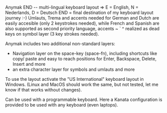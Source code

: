 Anymak END -- multi-lingual keyboard layout ⇒ E = English, N = Nederlands, D = Deutsch 
  END = final destination of my keyboard layout journey :-)
 Umlauts, Trema and accents needed for German and Dutch are easily accesible (only 2 keystrokes needed), 
    while French and Spanish are also supported as second priority language,
    accents  ~ ` ^ realized as dead keys on symbol layer (3 key strokes needed).
  
 Anymak includes two additional non-standard layers:
   - Navigation layer on the space-key (space-fn), including shortcuts like copy/ paste and
     easy to reach positions for Enter, Backspace, Delete, Insert and more
   - an extra character layer for symbols and umlauts and more
 
 To use the layout activate the "US International" keyboard layout in Windows.
    (Linux and MacOS should work the same, but not tested, let me know if that works without changes).

Can be used with a programmable keyboard. Here a Kanata configuration is provided to be used with any keyboard (even laptops).
